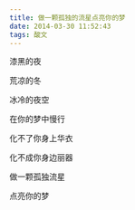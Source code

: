 ```yaml
---
title: 做一颗孤独的流星点亮你的梦
date: 2014-03-30 11:52:43
tags: 酸文
---
```


漆黑的夜

荒凉的冬

冰冷的夜空

在你的梦中慢行

化不了你身上华衣

化不成你身边丽器

做一颗孤独流星

点亮你的梦